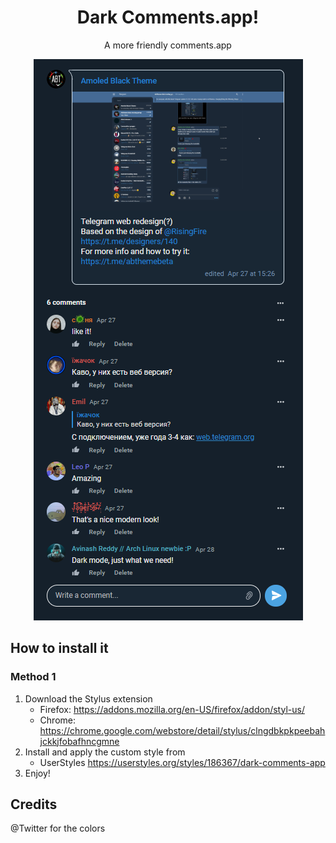 <div align="center">
    <h1>Dark Comments.app!</h1>
    <p>A more friendly comments.app</p>
</div>

<p align="center">
  <img src="/images/screenshot.png">
</p>

## How to install it
### Method 1
1. Download the Stylus extension
    - Firefox: https://addons.mozilla.org/en-US/firefox/addon/styl-us/
    - Chrome: https://chrome.google.com/webstore/detail/stylus/clngdbkpkpeebahjckkjfobafhncgmne
2. Install and apply the custom style from
    - UserStyles https://userstyles.org/styles/186367/dark-comments-app
3. Enjoy!

## Credits
@Twitter for the colors
